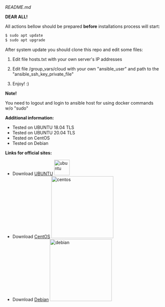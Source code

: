 *README.md*

**DEAR ALL!**

All actions bellow should be prepared **before** installations process will start:

```sh
$ sudo apt update
$ sudo apt upgrade
```

After system update you should clone this repo and edit some files:

1. Edit file hosts.txt with your own server's IP addresses

2. Edit file /group_vars/cloud with your own "ansible_user" and path to the "ansible_ssh_key_private_file"

3. Enjoy! :)

**Note!**

You need to logout and login to ansible host for using docker commands w/o "sudo"

**Additional information:**

*   Tested on UBUNTU 18.04 TLS
*   Tested on UBUNTU 20.04 TLS
*   Tested on CentOS
*   Tested on Debian

**Links for official sites:**

- Download [UBUNTU](https://ubuntu.com/) <img src="https://yt3.ggpht.com/a/AGF-l7-l5uiSdhlHQW21a7bMhlhnKE964D8EGplN3g=s900-c-k-c0xffffffff-no-rj-mo" alt="ubuntu" width="50"/>
- Download [CentOS](https://www.centos.org/download/) <img src="https://cdn.worldvectorlogo.com/logos/centos.svg" alt="centos" width="200"/>
- Download [Debian](https://www.debian.org/releases/buster/releasenotes) <img src="https://sun9-50.userapi.com/c849236/v849236923/146b71/p35XEjeHTYE.jpg" alt="debian" width="200"/>
